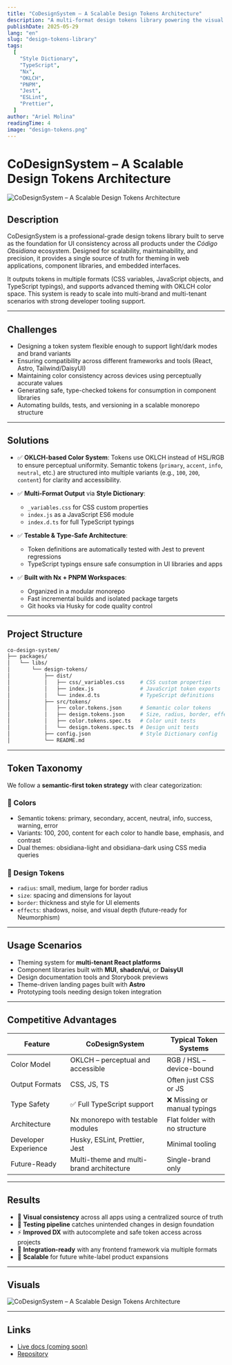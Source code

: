 ```yaml
---
title: "CoDesignSystem – A Scalable Design Tokens Architecture"
description: "A multi-format design tokens library powering the visual foundation of Código Obsidiana’s frontend ecosystem."
publishDate: 2025-05-29
lang: "en"
slug: "design-tokens-library"
tags:
  [
    "Style Dictionary",
    "TypeScript",
    "Nx",
    "OKLCH",
    "PNPM",
    "Jest",
    "ESLint",
    "Prettier",
  ]
author: "Ariel Molina"
readingTime: 4
image: "design-tokens.png"
---
```


# CoDesignSystem – A Scalable Design Tokens Architecture

![CoDesignSystem – A Scalable Design Tokens Architecture](/assets/blog/design-tokens.png)

## Description

CoDesignSystem is a professional-grade design tokens library built to serve as the foundation for UI consistency across all products under the _Código Obsidiana_ ecosystem. Designed for scalability, maintainability, and precision, it provides a single source of truth for theming in web applications, component libraries, and embedded interfaces.

It outputs tokens in multiple formats (CSS variables, JavaScript objects, and TypeScript typings), and supports advanced theming with OKLCH color space. This system is ready to scale into multi-brand and multi-tenant scenarios with strong developer tooling support.

---

## Challenges

- Designing a token system flexible enough to support light/dark modes and brand variants
- Ensuring compatibility across different frameworks and tools (React, Astro, Tailwind/DaisyUI)
- Maintaining color consistency across devices using perceptually accurate values
- Generating safe, type-checked tokens for consumption in component libraries
- Automating builds, tests, and versioning in a scalable monorepo structure

---

## Solutions

- ✅ **OKLCH-based Color System**: Tokens use OKLCH instead of HSL/RGB to ensure perceptual uniformity. Semantic tokens (`primary`, `accent`, `info`, `neutral`, etc.) are structured into multiple variants (e.g., `100`, `200`, `content`) for clarity and accessibility.

- ✅ **Multi-Format Output** via **Style Dictionary**:

  - `_variables.css` for CSS custom properties
  - `index.js` as a JavaScript ES6 module
  - `index.d.ts` for full TypeScript typings

- ✅ **Testable & Type-Safe Architecture**:

  - Token definitions are automatically tested with Jest to prevent regressions
  - TypeScript typings ensure safe consumption in UI libraries and apps

- ✅ **Built with Nx + PNPM Workspaces**:
  - Organized in a modular monorepo
  - Fast incremental builds and isolated package targets
  - Git hooks via Husky for code quality control

---

## Project Structure

```bash
co-design-system/
├── packages/
│   └── libs/
│       └── design-tokens/
│           ├── dist/
│           │   ├── css/_variables.css     # CSS custom properties
│           │   ├── index.js               # JavaScript token exports
│           │   └── index.d.ts             # TypeScript definitions
│           ├── src/tokens/
│           │   ├── color.tokens.json      # Semantic color tokens
│           │   ├── design.tokens.json     # Size, radius, border, effects
│           │   ├── color.tokens.spec.ts   # Color unit tests
│           │   └── design.tokens.spec.ts  # Design unit tests
│           ├── config.json                # Style Dictionary config
│           └── README.md
```

---

## Token Taxonomy

We follow a **semantic-first token strategy** with clear categorization:

### 🎨 Colors

- Semantic tokens: <span class="badge badge-primary">primary</span>, <span class="badge badge-secondary">secondary</span>, <span class="badge badge-accent">accent</span>, <span class="badge badge-neutral">neutral</span>, <span class="badge badge-info">info</span>, <span class="badge badge-success">success</span>, <span class="badge badge-warning">warning</span>, <span class="badge badge-error">error</span>
- Variants: <span class="badge badge-outline">100</span>, <span class="badge badge-outline">200</span>, <span class="badge badge-outline">content</span> for each color to handle base, emphasis, and contrast
- Dual themes: <span class="badge badge-obsidiana-light">obsidiana-light</span> and <span class="badge badge-obsidiana-dark">obsidiana-dark</span> using CSS media queries

### 📐 Design Tokens

- `radius`: small, medium, large for border radius
- `size`: spacing and dimensions for layout
- `border`: thickness and style for UI elements
- `effects`: shadows, noise, and visual depth (future-ready for Neumorphism)

---

## Usage Scenarios

- Theming system for **multi-tenant React platforms**
- Component libraries built with **MUI**, **shadcn/ui**, or **DaisyUI**
- Design documentation tools and Storybook previews
- Theme-driven landing pages built with **Astro**
- Prototyping tools needing design token integration

---

## Competitive Advantages

| Feature              | CoDesignSystem                           | Typical Token Systems         |
| -------------------- | ---------------------------------------- | ----------------------------- |
| Color Model          | OKLCH – perceptual and accessible        | RGB / HSL – device-bound      |
| Output Formats       | CSS, JS, TS                              | Often just CSS or JS          |
| Type Safety          | ✅ Full TypeScript support               | ❌ Missing or manual typings  |
| Architecture         | Nx monorepo with testable modules        | Flat folder with no structure |
| Developer Experience | Husky, ESLint, Prettier, Jest            | Minimal tooling               |
| Future-Ready         | Multi-theme and multi-brand architecture | Single-brand only             |

---

## Results

- 💎 **Visual consistency** across all apps using a centralized source of truth
- 🧪 **Testing pipeline** catches unintended changes in design foundation
- ⚡️ **Improved DX** with autocomplete and safe token access across projects
- 🧩 **Integration-ready** with any frontend framework via multiple formats
- 🧱 **Scalable** for future white-label product expansions

---

## Visuals

![CoDesignSystem – A Scalable Design Tokens Architecture](/assets/blog/design-tokens.png)

---

## Links

- [Live docs (coming soon)](https://codigo-obsidiana.dev/design-tokens)
- [Repository](https://github.com/codigo-obsidiana/co-design-system)
